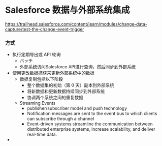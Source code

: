 # Salesforce 数据与外部系统集成

https://trailhead.salesforce.com/content/learn/modules/change-data-capture/test-the-change-event-trigger

### 方式

- 执行定期导出或 API 轮询
  - バッチ
  - 外部系统访问Salesforce API进行查询，然后同步到外部系统
- 使用更改数据捕获来更新外部系统中的数据
  - 数据复制包括以下阶段
    - 整个数据集的初始（第 0 天）副本到外部系统
    - 将新数据和更新数据持续同步到外部系统
    - 协调两个系统之间的重复数据
  - Streaming Events
    - publisher/subscriber model and push technology
    - Notification messages are sent to the event bus to which clients can subscribe through a channel
    - Event-driven systems streamline the communication between distributed enterprise systems, increase scalability, and deliver real-time data. 
- 
